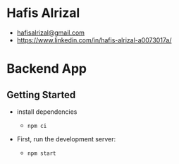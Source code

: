 # Hafis Alrizal 

- hafisalrizal@gmail.com
- https://www.linkedin.com/in/hafis-alrizal-a0073017a/

# Backend App

## Getting Started

- install dependencies
  - `npm ci`

- First, run the development server:
  - `npm start`
